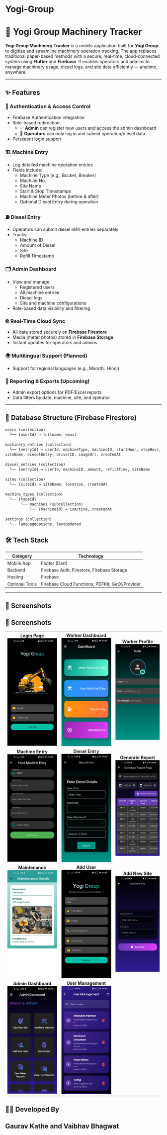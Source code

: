 # Yogi-Group
# 🚜 Yogi Group Machinery Tracker

**Yogi Group Machinery Tracker** is a mobile application built for **Yogi Group** to digitize and streamline machinery operation tracking. The app replaces traditional paper-based methods with a secure, real-time, cloud-connected system using **Flutter** and **Firebase**. It enables operators and admins to manage machinery usage, diesel logs, and site data efficiently — anytime, anywhere.

---

## ✨ Features

### 🔐 Authentication & Access Control
- Firebase Authentication integration
- Role-based redirection:
  - ✅ **Admin** can register new users and access the admin dashboard
  - 👷 **Operators** can only log in and submit operation/diesel data
- Persistent login support

### 🏗️ Machine Entry
- Log detailed machine operation entries
- Fields include:
  - Machine Type (e.g., Bucket, Breaker)
  - Machine No.
  - Site Name
  - Start & Stop Timestamps
  - Machine Meter Photos (before & after)
  - Optional Diesel Entry during operation

### ⛽ Diesel Entry
- Operators can submit diesel refill entries separately
- Tracks:
  - Machine ID
  - Amount of Diesel
  - Site
  - Refill Timestamp

### 🗂️ Admin Dashboard
- View and manage:
  - Registered users
  - All machine entries
  - Diesel logs
  - Site and machine configurations
- Role-based data visibility and filtering

### 🌐 Real-Time Cloud Sync
- All data stored securely on **Firebase Firestore**
- Media (meter photos) stored in **Firebase Storage**
- Instant updates for operators and admins

### 🌍 Multilingual Support (Planned)
- Support for regional languages (e.g., Marathi, Hindi)

### 🧾 Reporting & Exports (Upcoming)
- Admin export options for PDF/Excel reports
- Data filters by date, machine, site, and operator

---

## 📁 Database Structure (Firebase Firestore)

```text
users (collection)
  └── {userId} → fullname, email

machinery_entries (collection)
  └── {entryId} → userId, machineType, machineID, startHour, stopHour, siteName, dieselEntry, driverID, imageUrl, createdAt

diesel_entries (collection)
  └── {entryId} → userId, machineID, amount, refillTime, siteName

sites (collection)
  └── {siteId} → siteName, location, createdAt

machine_types (collection)
  └── {typeId}
       └── machines (subcollection)
           └── {machineId} → isActive, createdAt

settings (collection)
  └── languageOptions, lastUpdated
```
## 🛠 Tech Stack

| Category       | Technology                                    |
| -------------- | --------------------------------------------- |
| Mobile App     | Flutter (Dart)                                |
| Backend        | Firebase Auth, Firestore, Firebase Storage    |
| Hosting        | Firebase                                      |
| Optional Tools | Firebase Cloud Functions, PDFKit, GetX/Provider |

---

## 📸 Screenshots

## 📸 Screenshots

<table>
  <tr>
    <td align="center">
      <strong>Login Page</strong><br>
      <img src="assets/screenshots/Loginpage.jpg" width="300"/>
    </td>
    <td align="center">
      <strong>Worker Dashboard</strong><br>
      <img src="assets/screenshots/workerDashboard.jpg" width="300"/>
    </td>
    <td align="center">
      <strong>Worker Profile</strong><br>
      <img src="assets/screenshots/wrkerProfile.jpg" width="300"/>
    </td>
  </tr>
  <tr>
    <td align="center">
      <strong>Machine Entry</strong><br>
      <img src="assets/screenshots/MachineEntry.jpg" width="300"/>
    </td>
    <td align="center">
      <strong>Diesel Entry</strong><br>
      <img src="assets/screenshots/DiselEntry.jpg" width="300"/>
    </td>
    <td align="center">
      <strong>Generate Report</strong><br>
      <img src="assets/screenshots/GenerateReport.jpg" width="300"/>
    </td>
  </tr>
  <tr>
    <td align="center">
      <strong>Maintenance</strong><br>
      <img src="assets/screenshots/Maintainance.jpg" width="300"/>
    </td>
    <td align="center">
      <strong>Add User</strong><br>
      <img src="assets/screenshots/Add User.jpg" width="300"/>
    </td>
    <td align="center">
      <strong>Add New Site</strong><br>
      <img src="assets/screenshots/AddNewSite.jpg" width="300"/>
    </td>
  </tr>
  <tr>
    <td align="center">
      <strong>Admin Dashboard</strong><br>
      <img src="assets/screenshots/AdminDash.jpg" width="300"/>
    </td>
    <td align="center">
      <strong>User Management</strong><br>
      <img src="assets/screenshots/UserManagement.jpg" width="300"/>
    </td>
    <td></td>
  </tr>
</table>


## 👨‍💻 Developed By
Gaurav Kathe and Vaibhav Bhagwat
---


